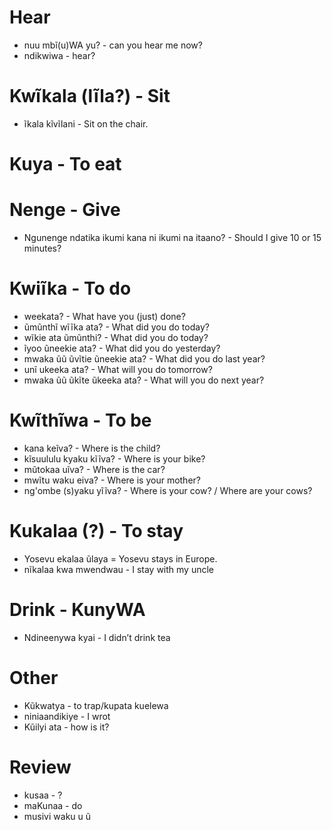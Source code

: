 # Hear
- nuu mbĩ(u)WA yu? - can you hear me now?
- ndikwiwa - hear?

# Kwĩkala (lĩla?) - Sit
- ĩkala kĩvĩlani - Sit on the chair.

# Kuya - To eat

# Nenge - Give
- Ngunenge ndatika ikumi kana ni ikumi na itaano? - Should I give 10 or 15 minutes?

# Kwiĩka - To do
- weekata? - What have you (just) done?
- ũmũnthĩ wĩĩka ata? - What did you do today?
- wĩkie ata ũmũnthi? - What did you do today?
- ĩyoo ũneekie ata? - What did you do yesterday?
- mwaka ũũ ũvĩtie ũneekie ata? - What did you do last year?
- unĩ ukeeka ata? - What will you do tomorrow?
- mwaka ũũ ũkĩte ũkeeka ata? - What will you do next year?

# Kwĩthĩwa - To be
- kana keĩva? - Where is the child?
- kĩsuululu kyaku kĩĩva? - Where is your bike?
- mũtokaa uĩva? - Where is the car?
- mwĩtu waku eiva? - Where is your mother?
- ng'ombe (s)yaku yĩĩva? - Where is your cow? / Where are your cows?

# Kukalaa (?) - To stay
- Yosevu ekalaa ũlaya = Yosevu stays in Europe.
- nĩkalaa kwa mwendwau - I stay with my uncle


# Drink - KunyWA
- Ndineenywa kyai - I didn’t drink tea

# Other
- Kũkwatya - to trap/kupata kuelewa
- niniaandikiye - I wrot
- Kũilyi ata - how is it?




# Review
- kusaa - ?
- maKunaa - do
- musivi waku u ũ 
